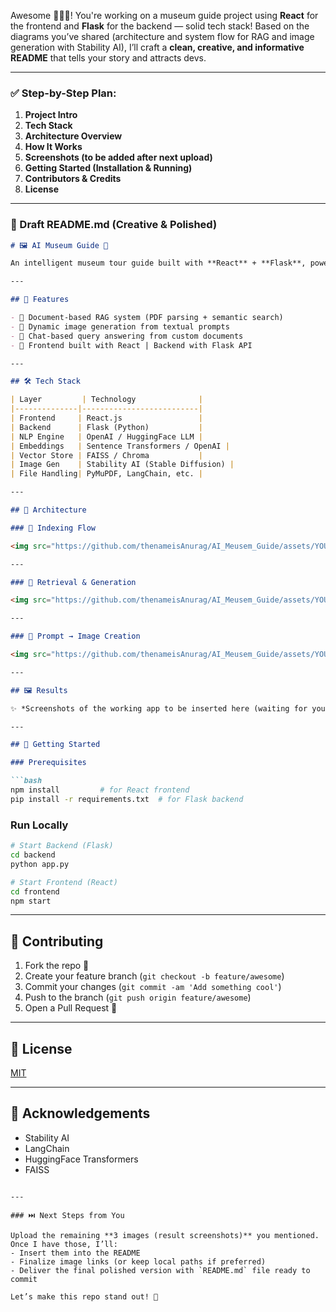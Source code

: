 Awesome 🔨🤖🔧! You're working on a museum guide project using **React** for the frontend and **Flask** for the backend — solid tech stack! Based on the diagrams you’ve shared (architecture and system flow for RAG and image generation with Stability AI), I’ll craft a **clean, creative, and informative README** that tells your story and attracts devs.

---

### ✅ Step-by-Step Plan:

1. **Project Intro**
2. **Tech Stack**
3. **Architecture Overview**
4. **How It Works**
5. **Screenshots (to be added after next upload)**
6. **Getting Started (Installation & Running)**
7. **Contributors & Credits**
8. **License**

---

### 📝 Draft README.md (Creative & Polished)

````markdown
# 🖼️ AI Museum Guide 🎨

An intelligent museum tour guide built with **React** + **Flask**, powered by **RAG (Retrieval-Augmented Generation)** and **Stability AI** to deliver an immersive and informative art experience.

---

## 🚀 Features

- 📖 Document-based RAG system (PDF parsing + semantic search)
- 🧠 Dynamic image generation from textual prompts
- 💬 Chat-based query answering from custom documents
- 🎨 Frontend built with React | Backend with Flask API

---

## 🛠️ Tech Stack

| Layer         | Technology              |
|--------------|--------------------------|
| Frontend     | React.js                 |
| Backend      | Flask (Python)           |
| NLP Engine   | OpenAI / HuggingFace LLM |
| Embeddings   | Sentence Transformers / OpenAI |
| Vector Store | FAISS / Chroma           |
| Image Gen    | Stability AI (Stable Diffusion) |
| File Handling| PyMuPDF, LangChain, etc. |

---

## 🧠 Architecture

### 📌 Indexing Flow

<img src="https://github.com/thenameisAnurag/AI_Meusem_Guide/assets/YOUR_IMAGE_ID_1" alt="Indexing Diagram" width="700"/>

---

### 🔁 Retrieval & Generation

<img src="https://github.com/thenameisAnurag/AI_Meusem_Guide/assets/YOUR_IMAGE_ID_2" alt="RAG Flow" width="700"/>

---

### 🎨 Prompt → Image Creation

<img src="https://github.com/thenameisAnurag/AI_Meusem_Guide/assets/YOUR_IMAGE_ID_3" alt="Prompt to Image Flow" width="700"/>

---

## 🖼️ Results

✨ *Screenshots of the working app to be inserted here (waiting for your next batch of 3 images)*

---

## 🧪 Getting Started

### Prerequisites

```bash
npm install         # for React frontend
pip install -r requirements.txt  # for Flask backend
````

### Run Locally

```bash
# Start Backend (Flask)
cd backend
python app.py

# Start Frontend (React)
cd frontend
npm start
```

---

## 🤝 Contributing

1. Fork the repo 🍴
2. Create your feature branch (`git checkout -b feature/awesome`)
3. Commit your changes (`git commit -am 'Add something cool'`)
4. Push to the branch (`git push origin feature/awesome`)
5. Open a Pull Request 🚀

---

## 📜 License

[MIT](LICENSE)

---

## 🙌 Acknowledgements

* Stability AI
* LangChain
* HuggingFace Transformers
* FAISS

```

---

### ⏭️ Next Steps from You

Upload the remaining **3 images (result screenshots)** you mentioned. Once I have those, I’ll:
- Insert them into the README
- Finalize image links (or keep local paths if preferred)
- Deliver the final polished version with `README.md` file ready to commit

Let’s make this repo stand out! 🌟
```
